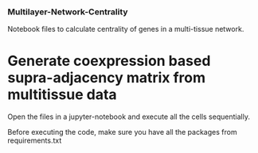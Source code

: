 

### Multilayer-Network-Centrality
Notebook files to calculate centrality of genes in a multi-tissue network.

# Generate coexpression based supra-adjacency matrix from multitissue data


Open the files in a jupyter-notebook and execute all the cells sequentially. 

Before executing the code, make sure you have all the packages from requirements.txt



